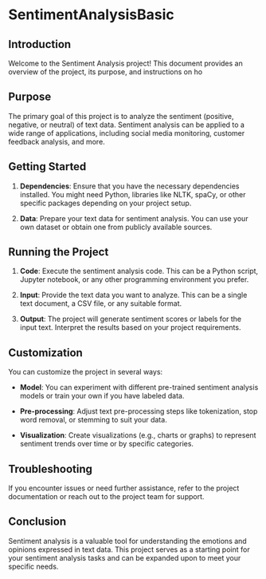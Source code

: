 # SentimentAnalysisBasic

## Introduction

Welcome to the Sentiment Analysis project! This document provides an overview of the project, its purpose, and instructions on ho

## Purpose

The primary goal of this project is to analyze the sentiment (positive, negative, or neutral) of text data. Sentiment analysis can be applied to a wide range of applications, including social media monitoring, customer feedback analysis, and more.

## Getting Started

1. **Dependencies**: Ensure that you have the necessary dependencies installed. You might need Python, libraries like NLTK, spaCy, or other specific packages depending on your project setup.

2. **Data**: Prepare your text data for sentiment analysis. You can use your own dataset or obtain one from publicly available sources.

## Running the Project

1. **Code**: Execute the sentiment analysis code. This can be a Python script, Jupyter notebook, or any other programming environment you prefer.

2. **Input**: Provide the text data you want to analyze. This can be a single text document, a CSV file, or any suitable format.

3. **Output**: The project will generate sentiment scores or labels for the input text. Interpret the results based on your project requirements.

## Customization

You can customize the project in several ways:

- **Model**: You can experiment with different pre-trained sentiment analysis models or train your own if you have labeled data.

- **Pre-processing**: Adjust text pre-processing steps like tokenization, stop word removal, or stemming to suit your data.

- **Visualization**: Create visualizations (e.g., charts or graphs) to represent sentiment trends over time or by specific categories.

## Troubleshooting

If you encounter issues or need further assistance, refer to the project documentation or reach out to the project team for support.

## Conclusion

Sentiment analysis is a valuable tool for understanding the emotions and opinions expressed in text data. This project serves as a starting point for your sentiment analysis tasks and can be expanded upon to meet your specific needs.
